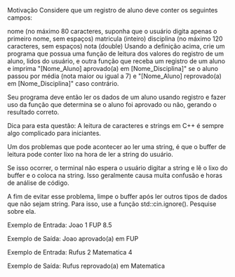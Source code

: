 Motivação
Considere que um registro de aluno deve conter os seguintes campos:

nome (no máximo 80 caracteres, suponha que o usuário digita apenas o primeiro nome, sem espaços)
matricula (inteiro)
disciplina (no máximo 120 caracteres, sem espaços)
nota (double)
Usando a definição acima, crie um programa que possua uma função de leitura dos valores do registro de um aluno, lidos do usuário, e outra função que receba um registro de um aluno e imprima "[Nome_Aluno] aprovado(a) em [Nome_Disciplina]" se o aluno passou por média (nota maior ou igual a 7) e "[Nome_Aluno] reprovado(a) em [Nome_Disciplina]" caso contrário.

Seu programa deve então ler os dados de um aluno usando registro e fazer uso da função que determina se o aluno foi aprovado ou não, gerando o resultado correto.

Dica para esta questão: A leitura de caracteres e strings em C++ é sempre algo complicado para iniciantes.

Um dos problemas que pode acontecer ao ler uma string, é que o buffer de leitura pode conter lixo na hora de ler a string do usuário.

Se isso ocorrer, o terminal não espera o usuário digitar a string e lê o lixo do buffer e o coloca na string. Isso geralmente causa muita confusão e horas de análise de código.

A fim de evitar esse problema, limpe o buffer após ler outros tipos de dados que não sejam string. Para isso, use a função std::cin.ignore(). Pesquise sobre ela.

Exemplo de Entrada:
Joao
1
FUP
8.5

Exemplo de Saída:
Joao aprovado(a) em FUP

Exemplo de Entrada:
Rufus
2
Matematica
4

Exemplo de Saída:
Rufus reprovado(a) em Matematica